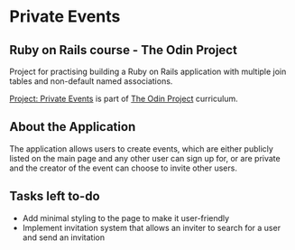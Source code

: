 # Private Events

## Ruby on Rails course - The Odin Project

Project for practising building a Ruby on Rails application with multiple join
tables and non-default named associations.

<!-- TODO add link to Heroku and screenshots when page is sufficiently styled -->

[Project: Private Events](https://www.theodinproject.com/paths/full-stack-ruby-on-rails/courses/ruby-on-rails/lessons/private-events)
is part of [The Odin Project](https://www.theodinproject.com/) curriculum.

## About the Application

The application allows users to create events, which are either publicly listed
on the main page and any other user can sign up for, or are private and the
creator of the event can choose to invite other users.

## Tasks left to-do

- Add minimal styling to the page to make it user-friendly
- Implement invitation system that allows an inviter to search for a user and
  send an invitation
